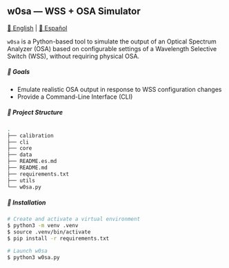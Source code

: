 ## w0sa — WSS + OSA Simulator

[📘 English](README.md) | [📗 Español](README.es.md)

`w0sa` is a Python-based tool to simulate the output of an Optical Spectrum Analyzer (OSA) based on configurable settings of a Wavelength Selective Switch (WSS), without requiring physical OSA.

##### 🎯 Goals

- Emulate realistic OSA output in response to WSS configuration changes
- Provide a Command-Line Interface (CLI)

##### 📁 Project Structure

```bash
.
├── calibration
├── cli
├── core
├── data
├── README.es.md
├── README.md
├── requirements.txt
├── utils
└── w0sa.py
```

##### 🔧 Installation

```bash
# Create and activate a virtual environment
$ python3 -m venv .venv
$ source .venv/bin/activate
$ pip install -r requirements.txt

# Launch w0sa
$ python3 w0sa.py
```
